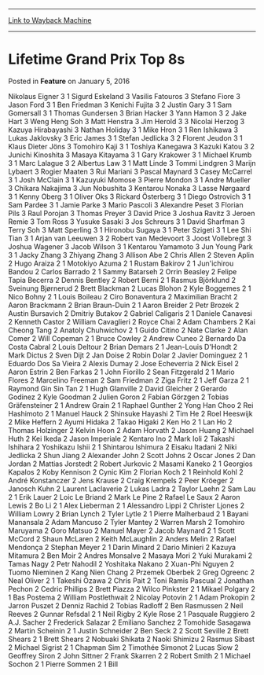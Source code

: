 
---
[Link to Wayback Machine](https://web.archive.org/web/20211206094456/https://magic.wizards.com/en/articles/archive/feature/lifetime-grand-prix-top-8s-2000-01-01)

[_metadata_:description]:- "Nikolaus Eigner 3 1 Sigurd Eskeland 3 Vasilis Fatouros 3 Stefano Fiore 3 Jason Ford 3 1 Ben Friedman 3 Kenichi Fujita 3 2 Justin Gary 3 1 Sam Gomersall 3 1 Thomas Gundersen 3 Brian Hacker 3 Yann Hamon 3 2 Jake Hart 3 Weng Heng Soh 3 Matt Henstra 3 Jim Herold 3 3 Nicolai Herzog 3 Kazuya Hirabayashi 3 Nathan Holiday 3 1 Mike Hron 3 1 Ren Ishikawa 3 Lukas Jaklovsky 3 Eric James 3"
[_metadata_:generator]:- "Drupal 7 (http://drupal.org)"
[_metadata_:publish_date]:- "2016-01-05"
[_metadata_:title]:- "Lifetime Grand Prix Top 8s"
[_metadata_:wayback_capture_timestamp]:- "2021-12-06 09:44:56+00:00"
[_metadata_:wayback_raw_url]:- "https://web.archive.org/web/20211206094456id_/https://magic.wizards.com/en/articles/archive/feature/lifetime-grand-prix-top-8s-2000-01-01"
[_metadata_:wayback_url]:- "https://magic.wizards.com/en/articles/archive/feature/lifetime-grand-prix-top-8s-2000-01-01"
---


Lifetime Grand Prix Top 8s
==========================



 Posted in **Feature**
 on January 5, 2016 










Nikolaus Eigner 3 1 Sigurd Eskeland 3 Vasilis Fatouros 3 Stefano Fiore 3 Jason Ford 3 1 Ben Friedman 3 Kenichi Fujita 3 2 Justin Gary 3 1 Sam Gomersall 3 1 Thomas Gundersen 3 Brian Hacker 3 Yann Hamon 3 2 Jake Hart 3 Weng Heng Soh 3 Matt Henstra 3 Jim Herold 3 3 Nicolai Herzog 3 Kazuya Hirabayashi 3 Nathan Holiday 3 1 Mike Hron 3 1 Ren Ishikawa 3 Lukas Jaklovsky 3 Eric James 3 1 Stefan Jedlicka 3 2 Florent Jeudon 3 1 Klaus Dieter Jöns 3 Tomohiro Kaji 3 1 Toshiya Kanegawa 3 Kazuki Katou 3 2 Junichi Kinoshita 3 Masaya Kitayama 3 1 Gary Krakower 3 1 Michael Krumb 3 1 Marc Lalague 3 2 Albertus Law 3 1 Matt Linde 3 Tommi Lindgren 3 Marijn Lybaert 3 Rogier Maaten 3 Rui Mariani 3 Pascal Maynard 3 Casey McCarrel 3 1 Josh McClain 3 1 Kazuyuki Momose 3 Pierre Mondon 3 1 Andre Mueller 3 Chikara Nakajima 3 Jun Nobushita 3 Kentarou Nonaka 3 Lasse Nørgaard 3 1 Kenny Oberg 3 1 Oliver Oks 3 Rickard Österberg 3 1 Diego Ostrovich 3 1 Sam Pardee 3 1 Jamie Parke 3 Mario Pascoli 3 Alexandre Peset 3 Florian Pils 3 Raul Porojan 3 Thomas Preyer 3 David Price 3 Joshua Ravitz 3 Jeroen Remie 3 Tom Ross 3 Yusuke Sasaki 3 Jos Schreurs 3 1 David Sharfman 3 Terry Soh 3 Matt Sperling 3 1 Hironobu Sugaya 3 1 Peter Szigeti 3 1 Lee Shi Tian 3 1 Arjan van Leeuwen 3 2 Robert van Medevoort 3 Joost Vollebregt 3 Joshua Wagener 3 Jacob Wilson 3 1 Kentarou Yamamoto 3 Jun Young Park 3 1 Jacky Zhang 3 Zhiyang Zhang 3 Allison Abe 2 Chris Allen 2 Steven Aplin 2 Hugo Araiza 2 1 Motokiyo Azuma 2 1 Rustam Bakirov 2 1 Jun'ichirou Bandou 2 Carlos Barrado 2 1 Sammy Batarseh 2 Orrin Beasley 2 Felipe Tapia Becerra 2 Dennis Bentley 2 Robert Berni 2 1 Rasmus Björklund 2 Sveinung Bjørnerud 2 Brett Blackman 2 Lucas Blohon 2 Kyle Boggemes 2 1 Nico Bohny 2 1 Louis Boileau 2 Ciro Bonaventura 2 Maximilian Bracht 2 Aaron Brackmann 2 Brian Braun-Duin 2 1 Aaron Breider 2 Petr Brozek 2 Austin Bursavich 2 Dmitriy Butakov 2 Gabriel Caligaris 2 1 Daniele Canavesi 2 Kenneth Castor 2 William Cavaglieri 2 Royce Chai 2 Adam Chambers 2 Kai Cheong Tang 2 Anatoly Chuhwichov 2 1 Guido Citino 2 Nate Clarke 2 Alan Comer 2 Will Copeman 2 1 Bruce Cowley 2 Andrew Cuneo 2 Bernardo Da Costa Cabral 2 Louis Deltour 2 Brian Demars 2 1 Jean-Louis D'Hondt 2 Mark Dictus 2 Sven Dijt 2 Jan Doise 2 Robin Dolar 2 Javier Dominguez 2 1 Eduardo Dos Sa Vieira 2 Alexis Dumay 2 Jose Echeverria 2 Nick Eisel 2 Aaron Estrin 2 Ben Farkas 2 1 John Fiorillo 2 Sean Fitzgerald 2 1 Mario Flores 2 Marcelino Freeman 2 Sam Friedman 2 Ziga Fritz 2 1 Jeff Garza 2 1 Raymond Gin Sin Tan 2 1 Hugh Glanville 2 David Gleicher 2 Gerardo Godinez 2 Kyle Goodman 2 Julien Goron 2 Fabian Görzgen 2 Tobias Gräfensteiner 2 1 Andrew Grain 2 1 Raphael Gunther 2 Yong Han Choo 2 Rei Hashimoto 2 1 Manuel Hauck 2 Shinsuke Hayashi 2 Tim He 2 Roel Heeswijk 2 Mike Heffern 2 Ayumi Hidaka 2 Takao Higaki 2 Ken Ho 2 1 Lan Ho 2 Thomas Holzinger 2 Kelvin Hoon 2 Adam Horvath 2 Jason Huang 2 Michael Huth 2 Kei Ikeda 2 Jason Imperiale 2 Kentaro Ino 2 Mark Ioli 2 Takashi Ishihara 2 Yoshikazu Ishii 2 1 Shintarou Ishimura 2 Eisaku Itadani 2 Niki Jedlicka 2 Shun Jiang 2 Alexander John 2 Scott Johns 2 Oscar Jones 2 Dan Jordan 2 Mattias Jorstedt 2 Robert Jurkovic 2 Masami Kaneko 2 1 Georgios Kapalos 2 Koby Kennison 2 Cynic Kim 2 Florian Koch 2 1 Reinhold Kohl 2 André Konstanczer 2 Jens Krause 2 Craig Krempels 2 Peer Kröeger 2 Janosch Kuhn 2 Laurent Laclaverie 2 Lukas Ladra 2 Taylor Laehn 2 Sam Lau 2 1 Erik Lauer 2 Loic Le Briand 2 Mark Le Pine 2 Rafael Le Saux 2 Aaron Lewis 2 Bo Li 2 1 Alex Lieberman 2 1 Alessandro Lippi 2 Christer Ljones 2 William Lowry 2 Brian Lynch 2 Tyler Lytle 2 1 Pierre Malherbaud 2 1 Bayani Manansala 2 Adam Mancuso 2 Tyler Mantey 2 Warren Marsh 2 Tomohiro Maruyama 2 Goro Matsuo 2 Manuel Mayer 2 Jacob Maynard 2 1 Scott McCord 2 Shaun McLaren 2 Keith McLaughlin 2 Anders Melin 2 Rafael Mendonça 2 Stephan Meyer 2 1 Darin Minard 2 Dario Minieri 2 Kazuya Mitamura 2 Ben Moir 2 Andres Monsalve 2 Masaya Mori 2 Yuki Murakami 2 Tamas Nagy 2 Petr Nahodil 2 Yoshitaka Nakano 2 Xuan-Phi Nguyen 2 Tuomo Nieminen 2 Kang Nien Chang 2 Przemek Oberbek 2 Greg Ogreenc 2 Neal Oliver 2 1 Takeshi Ozawa 2 Chris Pait 2 Toni Ramis Pascual 2 Jonathan Pechon 2 Cedric Phillips 2 Brett Piazza 2 Wilco Pinkster 2 1 Mikael Polgary 2 1 Bas Postema 2 William Postlethwait 2 Nicolay Potovin 2 1 Adam Prokopin 2 Jarron Puszet 2 Denniz Rachid 2 Tobias Radloff 2 Ben Rasmussen 2 Neil Reeves 2 Gunnar Refsdal 2 1 Neil Rigby 2 Kyle Rose 2 1 Pasquale Ruggiero 2 A.J. Sacher 2 Frederick Salazar 2 Emiliano Sanchez 2 Tomohide Sasagawa 2 Martin Scheinin 2 1 Justin Schneider 2 Ben Seck 2 2 Scott Seville 2 Brett Shears 2 1 Brett Shears 2 Nobuaki Shikata 2 Naoki Shimizu 2 Rasmus Sibast 2 Michael Sigrist 2 1 Chapman Sim 2 Timothée Simonot 2 Lucas Siow 2 Geoffrey Siron 2 John Sittner 2 Frank Skarren 2 2 Robert Smith 2 1 Michael Sochon 2 1 Pierre Sommen 2 1 Bill





